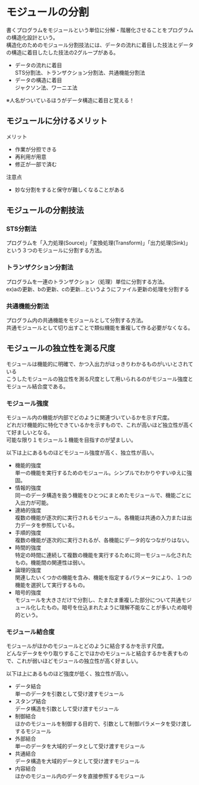 # モジュールの分割

書くプログラムをモジュールという単位に分解・階層化させることをプログラムの構造化設計という。  
構造化のためのモジュール分割技法には、データの流れに着目した技法とデータの構造に着目したした技法の2グループがある。  

- データの流れに着目  
STS分割法、トランザクション分割法、共通機能分割法
- データの構造に着目  
ジャクソン法、ワーニエ法

※人名がついているほうがデータ構造に着目と覚える！

## モジュールに分けるメリット

メリット  

- 作業が分担できる
- 再利用が用意
- 修正が一部で済む

注意点
- 妙な分割をすると保守が難しくなることがある

## モジュールの分割技法

### STS分割法

プログラムを「入力処理(Source)」「変換処理(Transform)」「出力処理(Sink)」という３つのモジュールに分割する方法。  

### トランザクション分割法

プログラムを一連のトランザクション（処理）単位に分割する方法。  
ex)aの更新、bの更新、cの更新…というようにファイル更新の処理を分割する

### 共通機能分割法

プログラム内の共通機能をモジュールとして分割する方法。   
共通モジュールとして切り出すことで類似機能を重複して作る必要がなくなる。  

## モジュールの独立性を測る尺度

モジュールは機能的に明確で、かつ入出力がはっきりわかるものがいいとされている  
こうしたモジュールの独立性を測る尺度として用いられるのがモジュール強度とモジュール結合度である。  

### モジュール強度
モジュール内の機能が内部でどのように関連づいているかを示す尺度。  
どれだけ機能的に特化できているかを示すもので、これが高いほど独立性が高くて好ましいとなる。  
可能な限り１モジュール１機能を目指すのが望ましい。

以下は上にあるものほどモジュール強度が高く、独立性が高い。

- 機能的強度  
単一の機能を実行するためのモジュール。シンプルでわかりやすいゆえに強固。
- 情報的強度  
同一のデータ構造を扱う機能をひとつにまとめたモジュールで、機能ごとに入出力が可能。
- 連絡的強度  
複数の機能が逐次的に実行されるモジュール。各機能は共通の入力または出力データを参照している。
- 手順的強度  
複数の機能が逐次的に実行されるが、各機能にデータ的なつながりはない。
- 時間的強度  
特定の時間に連続して複数の機能を実行するために同一モジュール化されたもの。機能間の関連性は弱い。
- 論理的強度  
関連したいくつかの機能を含み、機能を指定するパラメータにより、１つの機能を選択して実行するもの。
- 暗号的強度  
モジュールを大きさだけで分割し、たまたま重複した部分について共通モジュール化したもの。暗号を仕込まれたように理解不能なことが多いため暗号的という。

### モジュール結合度

モジュールがほかのモジュールとどのように結合するかを示す尺度。  
どんなデータをやり取りすることでほかのモジュールと結合するかを表すもので、これが弱いほどモジュールの独立性が高く好ましい。  

以下は上にあるものほど強度が低く、独立性が高い。

- データ結合  
単一のデータを引数として受け渡すモジュール  
- スタンプ結合  
データ構造を引数として受け渡すモジュール
- 制御結合  
ほかのモジュールを制御する目的で、引数として制御パラメータを受け渡しするモジュール
- 外部結合  
単一のデータを大域的データとして受け渡すモジュール  
- 共通結合  
データ構造を大域的データとして受け渡すモジュール  
- 内容結合  
ほかのモジュール内のデータを直接参照するモジュール


